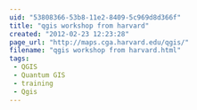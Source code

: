 ```yaml
---
uid: "53808366-53b8-11e2-8409-5c969d8d366f"
title: "qgis workshop from harvard"
created: "2012-02-23 12:23:28"
page_url: "http://maps.cga.harvard.edu/qgis/"
filename: "qgis workshop from harvard.html"
tags: 
 - QGIS
 - Quantum GIS
 - training
 - Qgis
---
```

